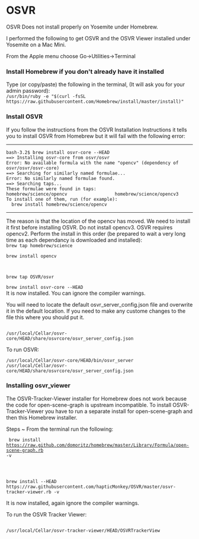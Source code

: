 # OSVR

OSVR Does not install properly on Yosemite under Homebrew.

I performed the following to get OSVR and the OSVR Viewer installed under Yosemite on a Mac Mini.

From the Apple menu choose Go->Utilities->Terminal

<h3>Install Homebrew if you don't already have it installed</h3>
Type (or copy/paste) the following in the terminal, (It will ask you for your admin password): 
<code>
/usr/bin/ruby -e "$(curl -fsSL https://raw.githubusercontent.com/Homebrew/install/master/install)"
</code>
<h3>Install OSVR</h3>
If you follow the instructions from the OSVR Installation Instructions it tells you to install OSVR from Homebrew but it will fail with the following error:
<hr>
<code>bash-3.2$ brew install osvr-core --HEAD
==> Installing osvr-core from osvr/osvr
Error: No available formula with the name "opencv" (dependency of osvr/osvr/osvr-core)
==> Searching for similarly named formulae...
Error: No similarly named formulae found.
==> Searching taps...
These formulae were found in taps:
homebrew/science/opencv                  homebrew/science/opencv3               
To install one of them, run (for example):
  brew install homebrew/science/opencv</code>
<hr>
The reason is that the location of the opencv has moved.  We need to install it first before installing OSVR.  Do not install opencv3.  OSVR requires opencv2. Perform the install in this order (be prepared to wait a very long time as each dependancy is downloaded and installed):
<code>
brew tap homebrew/science<br>
brew install opencv
<br><br>
brew tap OSVR/osvr<br>
brew install osvr-core --HEAD
</code>
It is now installed.  You can ignore the compiler warnings.

You will need to locate the default osvr_server_config.json file and overwrite it in the default location.  If you need to make any custome changes to the file this where you should put it.<p>
<code>
/usr/local/Cellar/osvr-core/HEAD/share/osvrcore/osvr_server_config.json
</code><p>
To run OSVR:<br>
<code>
/usr/local/Cellar/osvr-core/HEAD/bin/osvr_server /usr/local/Cellar/osvr-core/HEAD/share/osvrcore/osvr_server_config.json
</code><p>

<h3>Installing osvr_viewer</h3>
The OSVR-Tracker-Viewer installer for Homebrew does not work because the code for open-scene-graph is upstream incompatible.  To install OSVR-Tracker-Viewer you have to run a separate install for open-scene-graph and then this Homebrew installer.

Steps ~ From the terminal run the following:<p>
<code>
brew install https://raw.github.com/domoritz/homebrew/master/Library/Formula/open-scene-graph.rb -v
<p>
brew install --HEAD https://raw.githubusercontent.com/hapticMonkey/OSVR/master/osvr-tracker-viewer.rb -v
</code><p>
It is now installed, again ignore the compiler warnings.

To run the OSVR Tracker Viewer:<p>
<code>
/usr/local/Cellar/osvr-tracker-viewer/HEAD/OSVRTrackerView
</code>
